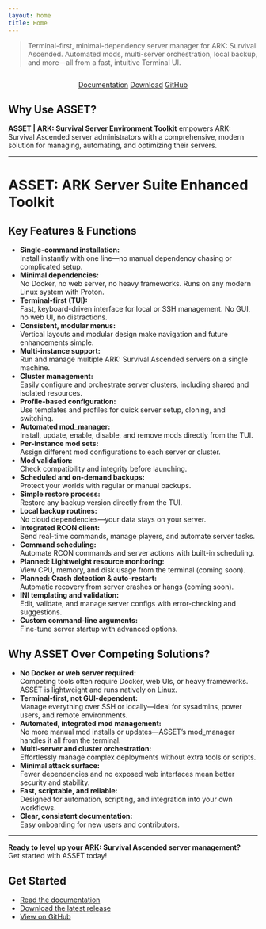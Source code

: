 ```yaml
---
layout: home
title: Home
---
```



<link rel="stylesheet" href="/assets/css/custom.css">


> Terminal-first, minimal-dependency server manager for ARK: Survival Ascended. Automated mods, multi-server orchestration, local backup, and more—all from a fast, intuitive Terminal UI.

<div align="center" style="margin: 2em 0;">
  <a class="button" href="/docs">Documentation</a>
  <a class="button" href="https://github.com/uberlerd/asset/releases">Download</a>
  <a class="button" href="https://github.com/uberlerd/asset">GitHub</a>
</div>

## Why Use ASSET?

**ASSET | ARK: Survival Server Environment Toolkit** empowers ARK: Survival Ascended server administrators with a comprehensive, modern solution for managing, automating, and optimizing their servers.

---

# ASSET: ARK Server Suite Enhanced Toolkit

## Key Features & Functions

- **Single-command installation:**  
  Install instantly with one line—no manual dependency chasing or complicated setup.
- **Minimal dependencies:**  
  No Docker, no web server, no heavy frameworks. Runs on any modern Linux system with Proton.
- **Terminal-first (TUI):**  
  Fast, keyboard-driven interface for local or SSH management. No GUI, no web UI, no distractions.
- **Consistent, modular menus:**  
  Vertical layouts and modular design make navigation and future enhancements simple.
- **Multi-instance support:**  
  Run and manage multiple ARK: Survival Ascended servers on a single machine.
- **Cluster management:**  
  Easily configure and orchestrate server clusters, including shared and isolated resources.
- **Profile-based configuration:**  
  Use templates and profiles for quick server setup, cloning, and switching.
- **Automated mod_manager:**  
  Install, update, enable, disable, and remove mods directly from the TUI.
- **Per-instance mod sets:**  
  Assign different mod configurations to each server or cluster.
- **Mod validation:**  
  Check compatibility and integrity before launching.
- **Scheduled and on-demand backups:**  
  Protect your worlds with regular or manual backups.
- **Simple restore process:**  
  Restore any backup version directly from the TUI.
- **Local backup routines:**  
  No cloud dependencies—your data stays on your server.
- **Integrated RCON client:**  
  Send real-time commands, manage players, and automate server tasks.
- **Command scheduling:**  
  Automate RCON commands and server actions with built-in scheduling.
- **Planned: Lightweight resource monitoring:**  
  View CPU, memory, and disk usage from the terminal (coming soon).
- **Planned: Crash detection & auto-restart:**  
  Automatic recovery from server crashes or hangs (coming soon).
- **INI templating and validation:**  
  Edit, validate, and manage server configs with error-checking and suggestions.
- **Custom command-line arguments:**  
  Fine-tune server startup with advanced options.

## Why ASSET Over Competing Solutions?

- **No Docker or web server required:**  
  Competing tools often require Docker, web UIs, or heavy frameworks. ASSET is lightweight and runs natively on Linux.
- **Terminal-first, not GUI-dependent:**  
  Manage everything over SSH or locally—ideal for sysadmins, power users, and remote environments.
- **Automated, integrated mod management:**  
  No more manual mod installs or updates—ASSET’s mod_manager handles it all from the terminal.
- **Multi-server and cluster orchestration:**  
  Effortlessly manage complex deployments without extra tools or scripts.
- **Minimal attack surface:**  
  Fewer dependencies and no exposed web interfaces mean better security and stability.
- **Fast, scriptable, and reliable:**  
  Designed for automation, scripting, and integration into your own workflows.
- **Clear, consistent documentation:**  
  Easy onboarding for new users and contributors.

---

**Ready to level up your ARK: Survival Ascended server management?**  
Get started with ASSET today!


## Get Started

- [Read the documentation](/docs)
- [Download the latest release](https://github.com/uberlerd/asset/releases)
- [View on GitHub](https://github.com/uberlerd/asset)
